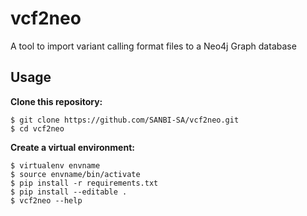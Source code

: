 # **vcf2neo**
A tool to import variant calling format files to a Neo4j Graph database

## Usage

**Clone this repository:**

```
$ git clone https://github.com/SANBI-SA/vcf2neo.git
$ cd vcf2neo
```
**Create a virtual environment:**

```
$ virtualenv envname
$ source envname/bin/activate
$ pip install -r requirements.txt
$ pip install --editable .
$ vcf2neo --help
